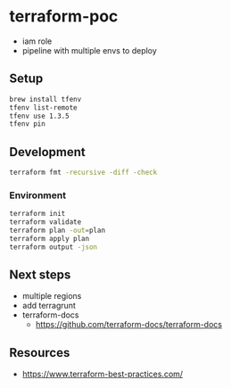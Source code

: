 # terraform-poc

- iam role
- pipeline with multiple envs to deploy

## Setup

```sh
brew install tfenv
tfenv list-remote
tfenv use 1.3.5
tfenv pin
```

## Development

```sh
terraform fmt -recursive -diff -check
```

### Environment

```sh
terraform init
terraform validate
terraform plan -out=plan
terraform apply plan
terraform output -json
```

## Next steps

- multiple regions
- add terragrunt
- terraform-docs
  - https://github.com/terraform-docs/terraform-docs

## Resources

- https://www.terraform-best-practices.com/

